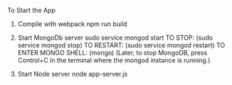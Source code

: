 To Start the App

1. Compile with webpack
npm run build

2. Start MongoDb server
sudo service mongod start     TO STOP: (sudo service mongod stop) TO RESTART: (sudo service mongod restart)
TO ENTER MONGO SHELL: (mongo) (Later, to stop MongoDB, press Control+C in the terminal where the mongod instance is running.)

3. Start Node server
node app-server.js

